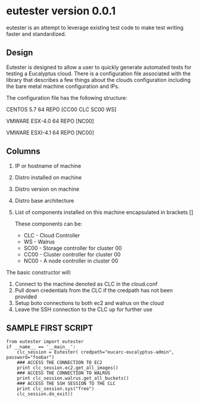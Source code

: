 eutester version 0.0.1
======================

eutester is an attempt to leverage existing test code to make test writing faster and standardized.

Design
------

Eutester is designed to allow a user to quickly generate automated tests for testing a Eucalyptus cloud. There is a configuration file
associated with the library that describes a few things about the clouds configuration including the bare metal machine configuration and IPs.

The configuration file has the following structure:

<ip or hostname>    CENTOS  5.7 64  REPO    [CC00 CLC SC00 WS]

<ip or hostname>    VMWARE  ESX-4.0 64  REPO    [NC00]

<ip or hostname>    VMWARE  ESXI-4.1    64  REPO    [NC00]

Columns
-------

1. IP or hostname of machine
2. Distro installed on machine
3. Distro version on machine
4. Distro base architecture
5. List of components installed on this machine encapsulated in brackets []

    These components can be: 

    * CLC - Cloud Controller
    * WS - Walrus
    * SC00 - Storage controller for cluster 00
    * CC00 - Cluster controller for cluster 00
    * NC00 - A node controller in cluster 00

The basic constructor will:

1. Connect to the machine denoted as CLC in the cloud.conf
2. Pull down credentials from the CLC if the credpath has not been provided
3. Setup boto connections to both ec2 and walrus on the cloud
4. Leave the SSH connection to the CLC up for further use

SAMPLE FIRST SCRIPT
-------------------

    from eutester import eutester
    if __name__ == '__main__':
        clc_session = Eutester( credpath="eucarc-eucalyptus-admin", password="foobar")
        ### ACCESS THE CONNECTION TO EC2
        print clc_session.ec2.get_all_images()
        ### ACCESS THE CONNECTION TO WALRUS
        print clc_session.walrus.get_all_buckets()
        ### ACCESS THE SSH SESSION TO THE CLC
        print clc_session.sys("free")
        clc_session.do_exit()




